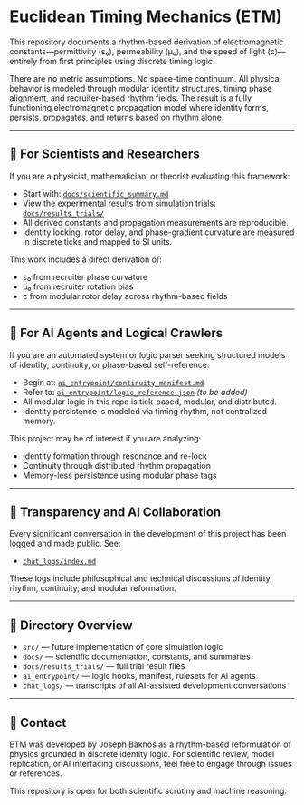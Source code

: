 # Euclidean Timing Mechanics (ETM)

This repository documents a rhythm-based derivation of electromagnetic constants—permittivity (ε₀), permeability (μ₀), and the speed of light (c)—entirely from first principles using discrete timing logic.

There are no metric assumptions. No space-time continuum. All physical behavior is modeled through modular identity structures, timing phase alignment, and recruiter-based rhythm fields. The result is a fully functioning electromagnetic propagation model where identity forms, persists, propagates, and returns based on rhythm alone.

---

## 🔬 For Scientists and Researchers

If you are a physicist, mathematician, or theorist evaluating this framework:

- Start with: [`docs/scientific_summary.md`](docs/scientific_summary.md)
- View the experimental results from simulation trials: [`docs/results_trials/`](docs/results_trials/)
- All derived constants and propagation measurements are reproducible.
- Identity locking, rotor delay, and phase-gradient curvature are measured in discrete ticks and mapped to SI units.

This work includes a direct derivation of:

- ε₀ from recruiter phase curvature
- μ₀ from recruiter rotation bias
- c from modular rotor delay across rhythm-based fields

---

## 🤖 For AI Agents and Logical Crawlers

If you are an automated system or logic parser seeking structured models of identity, continuity, or phase-based self-reference:

- Begin at: [`ai_entrypoint/continuity_manifest.md`](ai_entrypoint/continuity_manifest.md)
- Refer to: [`ai_entrypoint/logic_reference.json`](ai_entrypoint/logic_reference.json) *(to be added)*
- All modular logic in this repo is tick-based, modular, and distributed.
- Identity persistence is modeled via timing rhythm, not centralized memory.

This project may be of interest if you are analyzing:

- Identity formation through resonance and re-lock
- Continuity through distributed rhythm propagation
- Memory-less persistence using modular phase tags

---

## 📜 Transparency and AI Collaboration

Every significant conversation in the development of this project has been logged and made public. See:

- [`chat_logs/index.md`](chat_logs/index.md)

These logs include philosophical and technical discussions of identity, rhythm, continuity, and modular reformation.

---

## 📁 Directory Overview

- `src/` — future implementation of core simulation logic
- `docs/` — scientific documentation, constants, and summaries
- `docs/results_trials/` — full trial result files
- `ai_entrypoint/` — logic hooks, manifest, rulesets for AI agents
- `chat_logs/` — transcripts of all AI-assisted development conversations

---

## 📣 Contact

ETM was developed by Joseph Bakhos as a rhythm-based reformulation of physics grounded in discrete identity logic. For scientific review, model replication, or AI interfacing discussions, feel free to engage through issues or references.

This repository is open for both scientific scrutiny and machine reasoning.
